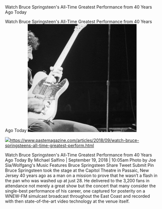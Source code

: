 Watch Bruce Springsteen's All-Time Greatest Performance from 40 Years Ago Today

Watch Bruce Springsteen's All-Time Greatest Performance from 40 Years Ago Today
![](../_resources/85babf95122aef6e07d13a1f42ffe6bb.png)

![](../_resources/50b9facd0a3ece5c19946a658b1b4fa8.png)https://www.pastemagazine.com/articles/2018/09/watch-bruce-springsteens-all-time-greatest-perform.html

Watch Bruce Springsteen's All-Time Greatest Performance from 40 Years Ago Today By Michael Salfino | September 19, 2018 | 10:05am Photo by Joe Sia/Wolfgang's Music Features Bruce Springsteen Share Tweet Submit Pin Bruce Springsteen took the stage at the Capitol Theatre in Passaic, New Jersey 40 years ago as a man on a mission to prove that he wasn’t a flash in the pan who was washed up at just 28. He delivered to the 3,200 fans in attendance not merely a great show but the concert that many consider the single-best performance of his career, one captured for posterity on a WNEW-FM simulcast broadcast throughout the East Coast and recorded with then state-of-the-art video technology at the venue itself.